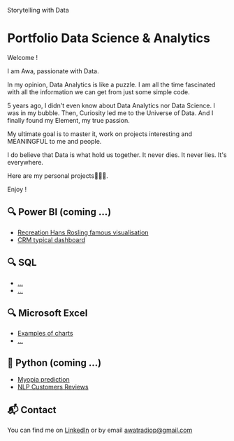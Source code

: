 Storytelling with Data

# Portfolio Data Science & Analytics

Welcome ! 

I am Awa, passionate with Data. 

In my opinion, Data Analytics is like a puzzle. 
I am all the time fascinated with all the information we can get from just some simple code. 

5 years ago, I didn't even know about Data Analytics nor Data Science. I was in my bubble. 
Then, Curiosity led me to the Universe of Data. 
And I finally found my Element, my true passion.

My ultimate goal is to master it, work on projects interesting and MEANINGFUL to me and people. 

I do believe that Data is what hold us together.
It never dies. 
It never lies.
It's everywhere.

Here are my personal projects👩🏽‍💻.

Enjoy !

## 🔍 Power BI (coming ...)
- [Recreation Hans Rosling famous visualisation](powerbi/rapport-ventes.md)
- [CRM typical dashboard](powerbi/rapport-marketing.md)

## 🔍 SQL
- [...](powerbi/rapport-ventes.md)
- [...](powerbi/rapport-marketing.md)

## 🔍 Microsoft Excel
- [Examples of charts](powerbi/rapport-ventes.md)
- [...](powerbi/rapport-marketing.md)

## 🐍 Python (coming ...)
- [Myopia prediction](python/analyse-client.ipynb)
- [NLP Customers Reviews](python/prediction-churn.py)

## 📬 Contact
You can find me on [LinkedIn](linkedin.com/in/awa-traoré-diop) or by email awatradiop@gmail.com

